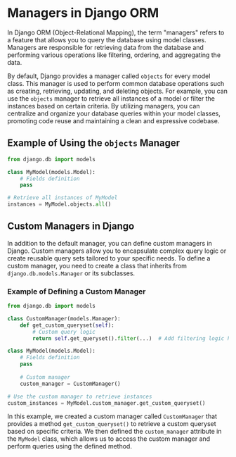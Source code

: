 # Managers in Django ORM

In Django ORM (Object-Relational Mapping), the term "managers" refers to a feature that allows you to query the database using model classes. Managers are responsible for retrieving data from the database and performing various operations like filtering, ordering, and aggregating the data.

By default, Django provides a manager called `objects` for every model class. This manager is used to perform common database operations such as creating, retrieving, updating, and deleting objects. For example, you can use the `objects` manager to retrieve all instances of a model or filter the instances based on certain criteria. By utilizing managers, you can centralize and organize your database queries within your model classes, promoting code reuse and maintaining a clean and expressive codebase.

## Example of Using the `objects` Manager

```python
from django.db import models

class MyModel(models.Model):
    # Fields definition
    pass

# Retrieve all instances of MyModel
instances = MyModel.objects.all()
```

## Custom Managers in Django

In addition to the default manager, you can define custom managers in Django. Custom managers allow you to encapsulate complex query logic or create reusable query sets tailored to your specific needs. To define a custom manager, you need to create a class that inherits from `django.db.models.Manager` or its subclasses.

### Example of Defining a Custom Manager

```python
from django.db import models

class CustomManager(models.Manager):
    def get_custom_queryset(self):
        # Custom query logic
        return self.get_queryset().filter(...)  # Add filtering logic here

class MyModel(models.Model):
    # Fields definition
    pass
    
    # Custom manager
    custom_manager = CustomManager()

# Use the custom manager to retrieve instances
custom_instances = MyModel.custom_manager.get_custom_queryset()
```

In this example, we created a custom manager called `CustomManager` that provides a method `get_custom_queryset()` to retrieve a custom queryset based on specific criteria. We then defined the `custom_manager` attribute in the `MyModel` class, which allows us to access the custom manager and perform queries using the defined method.

